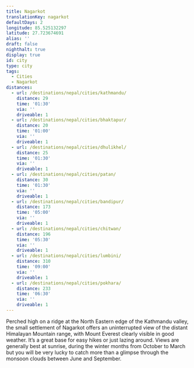 ```yaml
---
title: Nagarkot
translationKey: nagarkot
defaultDays: 2
longitude: 85.525132297
latitude: 27.723674691
alias: ''
draft: false
nighthalt: true
display: true
id: city
type: city
tags:
  - Cities
  - Nagarkot
distances:
  - url: /destinations/nepal/cities/kathmandu/
    distance: 29
    time: '01:30'
    via: ''
    driveable: 1
  - url: /destinations/nepal/cities/bhaktapur/
    distance: 20
    time: '01:00'
    via: ''
    driveable: 1
  - url: /destinations/nepal/cities/dhulikhel/
    distance: 25
    time: '01:30'
    via: ''
    driveable: 1
  - url: /destinations/nepal/cities/patan/
    distance: 30
    time: '01:30'
    via: ''
    driveable: 1
  - url: /destinations/nepal/cities/bandipur/
    distance: 173
    time: '05:00'
    via: ''
    driveable: 1
  - url: /destinations/nepal/cities/chitwan/
    distance: 196
    time: '05:30'
    via: ''
    driveable: 1
  - url: /destinations/nepal/cities/lumbini/
    distance: 310
    time: '09:00'
    via: ''
    driveable: 1
  - url: /destinations/nepal/cities/pokhara/
    distance: 233
    time: '06:30'
    via: ''
    driveable: 1
---
```

























































Perched high on a ridge at the North Eastern edge of the Kathmandu valley, the small settlement of Nagarkot offers an uninterrupted view of the distant Himalayan Mountain range, with Mount Everest clearly visible in good weather. It’s a great base for easy hikes or just lazing around. Views are generally best at sunrise, during the winter months from October to March but you will be very lucky to catch more than a glimpse through the monsoon clouds between June and September.             